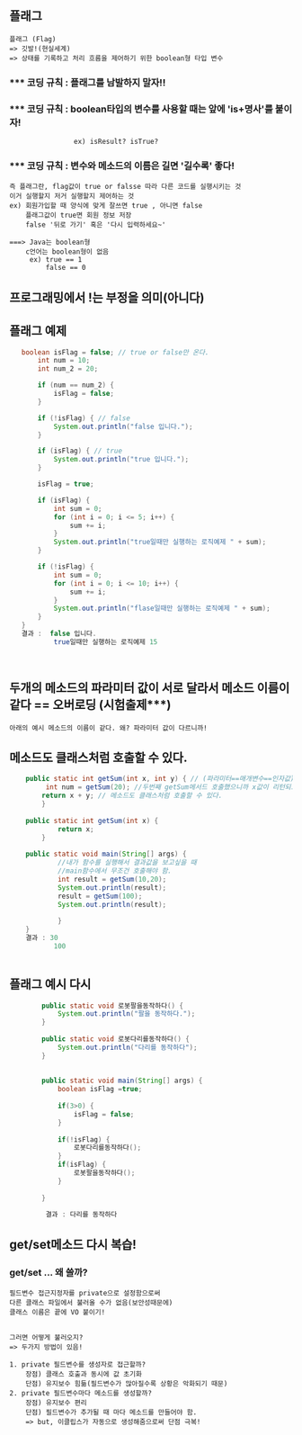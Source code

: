 ##  플래그
    플래그 (Flag)
    => 깃발!(현실세계)
    => 상태를 기록하고 처리 흐름을 제어하기 위한 boolean형 타입 변수
 ### *** 코딩 규칙 : 플래그를 남발하지 말자!!
 ### *** 코딩 규칙 : boolean타입의 변수를 사용할 때는 앞에 'is+명사'를 붙이자!
                    ex) isResult? isTrue?
 ### *** 코딩 규칙 : 변수와 메소드의 이름은 길면 '길수록' 좋다! 

    즉 플래그란, flag값이 true or falsse 따라 다른 코드를 실행시키는 것
    이거 실행할지 저거 실행할지 제어하는 것
    ex) 회원가입할 때 양식에 맞게 잘쓰면 true , 아니면 false
        플래그값이 true면 회원 정보 저장
        false '뒤로 가기' 혹은 '다시 입력하세요~'

    ===> Java는 boolean형
        c언어는 boolean형이 없음 
         ex) true == 1
             false == 0


## 프로그래밍에서 !는 부정을 의미(아니다)


## 플래그 예제
 ```java  
    boolean isFlag = false; // true or false만 온다.
		int num = 10;
		int num_2 = 20;

		if (num == num_2) {
			isFlag = false;
		}

		if (!isFlag) { // false
			System.out.println("false 입니다.");
		}

		if (isFlag) { // true
			System.out.println("true 입니다.");
		}

		isFlag = true;

		if (isFlag) {
			int sum = 0;
			for (int i = 0; i <= 5; i++) {
				sum += i;
			}
			System.out.println("true일때만 실행하는 로직예제 " + sum);
		}

		if (!isFlag) {
			int sum = 0;
			for (int i = 0; i <= 10; i++) {
				sum += i;
			}
			System.out.println("flase일때만 실행하는 로직예제 " + sum);
		}
	}
    결과 :  false 입니다.
            true일때만 실행하는 로직예제 15




```
## 두개의 메소드의 파라미터 값이 서로 달라서 메소드 이름이 같다  == 오버로딩 (시험출제***)
    아래의 예시 메소드의 이름이 같다. 왜? 파라미터 값이 다르니까!

## 메소드도 클래스처럼 호출할 수 있다.
```java  
	public static int getSum(int x, int y) { // (파라미터==매개변수==인자값)
		 int num = getSum(20); //두번째 getSum메서드 호출했으니까 x값이 리턴되고 x = 200 
		return x + y; // 메소드도 클래스처럼 호출할 수 있다.
		}
		
	public static int getSum(int x) {
			return x;
		}
			
	public static void main(String[] args) {
			//내가 함수를 실행해서 결과값을 보고싶을 때 
			//main함수에서 무조건 호출해야 함.
			int result = getSum(10,20);
			System.out.println(result);
			result = getSum(100);
			System.out.println(result);
			
			}
	}
    결과 : 30
           100



```
## 플래그 예시 다시
```java   
		public static void 로봇팔을동작하다() {
			System.out.println("팔을 동작하다.");
		}
		
		public static void 로봇다리를동작하다() {
			System.out.println("다리를 동작하다");
		}
			
	
		public static void main(String[] args) {
			boolean isFlag =true;
			
			if(3>0) {
				isFlag = false;
			}
			
			if(!isFlag) {
				로봇다리를동작하다();
			}
			if(isFlag) {
				로봇팔을동작하다();
			}
	
		}

   		 결과 : 다리를 동작하다

```
## get/set메소드 다시 복습! 
### get/set ... 왜 쓸까?  
    
    필드변수 접근지정자를 private으로 설정함으로써
    다른 클래스 파일에서 불러올 수가 없음(보안성때문에)
    클래스 이름은 끝에 VO 붙이기!

    
    그러면 어떻게 불러오지?
    => 두가지 방법이 있음!

    1. private 필드변수를 생성자로 접근할까?
        장점) 클래스 호출과 동시에 값 초기화
        단점) 유지보수 힘듦(필드변수가 많아질수록 상황은 악화되기 때문)
    2. private 필드변수마다 메소드를 생성할까?
        장점) 유지보수 편리
        단점) 필드변수가 추가될 때 마다 메소드를 만들어야 함.
        => but, 이클립스가 자동으로 생성해줌으로써 단점 극복!

